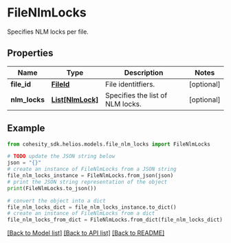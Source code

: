 # FileNlmLocks

Specifies NLM locks per file.

## Properties

Name | Type | Description | Notes
------------ | ------------- | ------------- | -------------
**file_id** | [**FileId**](FileId.md) | File identitfiers. | [optional] 
**nlm_locks** | [**List[NlmLock]**](NlmLock.md) | Specifies the list of NLM locks. | [optional] 

## Example

```python
from cohesity_sdk.helios.models.file_nlm_locks import FileNlmLocks

# TODO update the JSON string below
json = "{}"
# create an instance of FileNlmLocks from a JSON string
file_nlm_locks_instance = FileNlmLocks.from_json(json)
# print the JSON string representation of the object
print(FileNlmLocks.to_json())

# convert the object into a dict
file_nlm_locks_dict = file_nlm_locks_instance.to_dict()
# create an instance of FileNlmLocks from a dict
file_nlm_locks_from_dict = FileNlmLocks.from_dict(file_nlm_locks_dict)
```
[[Back to Model list]](../README.md#documentation-for-models) [[Back to API list]](../README.md#documentation-for-api-endpoints) [[Back to README]](../README.md)


